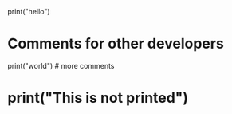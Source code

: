 print("hello")

# Comments for other developers

print("world") # more comments

# print("This is not printed")
